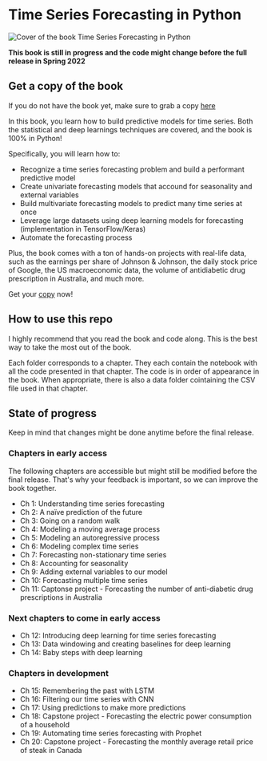 # Time Series Forecasting in Python
![Cover of the book Time Series Forecasting in Python](https://freecontent.manning.com/wp-content/uploads/DOTD_NewMEAP_Peixeiro.png)

**This book is still in progress and the code might change before the full release in Spring 2022**

## Get a copy of the book
If you do not have the book yet, make sure to grab a copy [here](https://www.manning.com/books/time-series-forecasting-in-python-book?utm_source=marcopeix&utm_medium=affiliate&utm_campaign=book_peixeiro_time_10_21_21&a_aid=marcopeix&a_bid=8db7704f)

In this book, you learn how to build predictive models for time series. Both the statistical and deep learnings techniques are covered, and the book is 100% in Python!

Specifically, you will learn how to:
- Recognize a time series forecasting problem and build a performant predictive model
- Create univariate forecasting models that accound for seasonality and external variables
- Build multivariate forecasting models to predict many time series at once
- Leverage large datasets using deep learning models for forecasting (implementation in TensorFlow/Keras)
- Automate the forecasting process

Plus, the book comes with a ton of hands-on projects with real-life data, such as the earnings per share of Johnson & Johnson, the daily stock price of Google, the US macroeconomic data, the volume of antidiabetic drug prescription in Australia, and much more.

Get your [copy](https://www.manning.com/books/time-series-forecasting-in-python-book?utm_source=marcopeix&utm_medium=affiliate&utm_campaign=book_peixeiro_time_10_21_21&a_aid=marcopeix&a_bid=8db7704f)
 now!

 ## How to use this repo
 I highly recommend that you read the book and code along. This is the best way to take the most out of the book.

 Each folder corresponds to a chapter. They each contain the notebook with all the code presented in that chapter. The code is in order of appearance in the book. When appropriate, there is also a data folder cointaining the CSV file used in that chapter.

 ## State of progress
 Keep in mind that changes might be done anytime before the final release.

 ### Chapters in early access
 The following chapters are accessible but might still be modified before the final release. That's why your feedback is important, so we can improve the book together.

 - Ch 1: Understanding time series forecasting
 - Ch 2: A naïve prediction of the future
 - Ch 3: Going on a random walk
 - Ch 4: Modeling a moving average process
 - Ch 5: Modeling an autoregressive process
 - Ch 6: Modeling complex time series
 - Ch 7: Forecasting non-stationary time series
 - Ch 8: Accounting for seasonality
 - Ch 9: Adding external variables to our model
 - Ch 10: Forecasting multiple time series
 - Ch 11: Captonse project - Forecasting the number of anti-diabetic drug prescriptions in Australia

 ### Next chapters to come in early access
 - Ch 12: Introducing deep learning for time series forecasting
 - Ch 13: Data windowing and creating baselines for deep learning
 - Ch 14: Baby steps with deep learning

 ### Chapters in development
 - Ch 15: Remembering the past with LSTM
 - Ch 16: Filtering our time series with CNN
 - Ch 17: Using predictions to make more predictions
 - Ch 18: Capstone project - Forecasting the electric power consumption of a household 
 - Ch 19: Automating time series forecasting with Prophet
 - Ch 20: Capstone project - Forecasting the monthly average retail price of steak in Canada